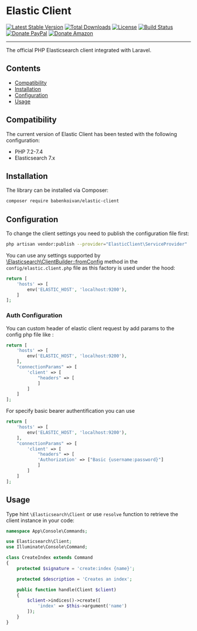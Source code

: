 # Elastic Client

[![Latest Stable Version](https://poser.pugx.org/babenkoivan/elastic-client/v/stable)](https://packagist.org/packages/babenkoivan/elastic-client)
[![Total Downloads](https://poser.pugx.org/babenkoivan/elastic-client/downloads)](https://packagist.org/packages/babenkoivan/elastic-client)
[![License](https://poser.pugx.org/babenkoivan/elastic-client/license)](https://packagist.org/packages/babenkoivan/elastic-client)
[![Build Status](https://travis-ci.com/babenkoivan/elastic-client.svg?branch=master)](https://travis-ci.com/babenkoivan/elastic-client)
[![Donate PayPal](https://img.shields.io/badge/donate-paypal-blue)](https://paypal.me/babenkoi)
[![Donate Amazon](https://img.shields.io/badge/donate-amazon-black)](https://www.amazon.de/Amazon-de-e-Gift-Voucher-Various-Designs/dp/B07Q1JNC7R)

---

The official PHP Elasticsearch client integrated with Laravel.

## Contents

* [Compatibility](#compatibility)
* [Installation](#installation) 
* [Configuration](#configuration)
* [Usage](#usage)

## Compatibility

The current version of Elastic Client has been tested with the following configuration:

* PHP 7.2-7.4
* Elasticsearch 7.x

## Installation

The library can be installed via Composer:

```bash
composer require babenkoivan/elastic-client
```

## Configuration

To change the client settings you need to publish the configuration file first:

```bash
php artisan vendor:publish --provider="ElasticClient\ServiceProvider"
```

You can use any settings supported by [\Elasticsearch\ClientBuilder::fromConfig](https://www.elastic.co/guide/en/elasticsearch/client/php-api/current/configuration.html#_building_the_client_from_a_configuration_hash)
method in the `config/elastic.client.php` file as this factory is used under the hood:

```php
return [
    'hosts' => [
        env('ELASTIC_HOST', 'localhost:9200'),
    ]
];
``` 

### Auth Configuration

You can custom header of elastic client request by add params to the config php file like : 

```php
return [
    'hosts' => [
        env('ELASTIC_HOST', 'localhost:9200'),
    ],
    "connectionParams" => [
        'client' => [
            "headers" => [
            ]
        ]
    ]
];
```

For specify basic bearer authentification you can use 


```php
return [
    'hosts' => [
        env('ELASTIC_HOST', 'localhost:9200'),
    ],
    "connectionParams" => [
        'client' => [
            "headers" => [
            'Authorization' => ["Basic {username:password}"]
            ]
        ]
    ]
];
```

## Usage

Type hint `\Elasticsearch\Client` or use `resolve` function to retrieve the client instance in your code:

```php
namespace App\Console\Commands;

use Elasticsearch\Client;
use Illuminate\Console\Command;

class CreateIndex extends Command
{
    protected $signature = 'create:index {name}';

    protected $description = 'Creates an index';

    public function handle(Client $client)
    {
        $client->indices()->create([
            'index' => $this->argument('name')
        ]);
    }
}
```
